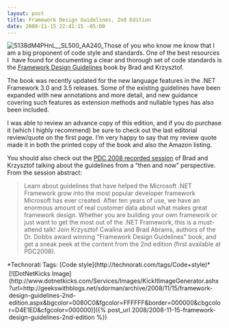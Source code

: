 ```yaml
---
layout: post
title: Framework Design Guidelines, 2nd Edition
date: 2008-11-15 22:41:15 -05:00
---
```


![5138dM4PHnL__SL500_AA240_](http://gwb.blob.core.windows.net/sdorman/WindowsLiveWriter/FrameworkDesignGuidelines2ndEdition_13D6E/5138dM4PHnL__SL500_AA240__3.jpg "5138dM4PHnL__SL500_AA240_")Those of you who know me know that I am a big proponent of code style and standards. One of the best resources I  have found for documenting a clear and thorough set of code standards is the [Framework Design Guidelines](http://www.amazon.com/gp/redirect.html?ie=UTF8&location=http%3A%2F%2Fwww.amazon.com%2FFramework-Design-Guidelines-Conventions-Development%2Fdp%2F0321246756%3Fie%3DUTF8%26s%3Dbooks%26qid%3D1216257857%26sr%3D8-1&tag=scotdorm-20&linkCode=ur2&camp=1789&creative=9325) book by Brad and Krzysztof. 

The book was recently updated for the new language features in the .NET Framework 3.0 and 3.5 releases. Some of the existing guidelines have been expanded with new annotations and more detail, and new guidance covering such features as extension methods and nullable types has also been included.

I was able to review an advance copy of this edition, and if you do purchase it (which I highly recommend) be sure to check out the last editorial review/quote on the first page. I’m very happy to say that my review quote made it in both the printed copy of the book and also the Amazon listing.

You should also check out the [PDC 2008 recorded session](http://channel9.msdn.com/pdc2008/PC58/) of Brad and Krzysztof talking about the guidelines from a “then and now” perspective. From the session abstract:

> Learn about guidelines that have helped the Microsoft .NET Framework grow into the most popular developer framework Microsoft has ever created. After ten years of use, we have an enormous amount of real customer data about what makes great framework design. Whether you are building your own framework or just want to get the most out of the .NET Framework, this is a must-attend talk! Join Krzysztof Cwalina and Brad Abrams, authors of the Dr. Dobbs award winning "Framework Design Guidelines" book, and get a sneak peek at the content from the 2nd edition (first available at PDC2008).

  <div style="padding-bottom: 0px; margin: 0px; padding-left: 0px; padding-right: 0px; display: inline; float: none; padding-top: 0px" id="scid:0767317B-992E-4b12-91E0-4F059A8CECA8:381d10df-87c6-4cd2-8ecc-aacfa791f730" class="wlWriterSmartContent">*Technorati Tags: [Code style](http://technorati.com/tags/Code+style)*</div><div class="wlWriterHeaderFooter" style="text-align:left; margin:0px; padding:4px 4px 4px 4px;">[![DotNetKicks Image](http://www.dotnetkicks.com/Services/Images/KickItImageGenerator.ashx?url=http://geekswithblogs.net/sdorman/archive/2008/11/15/framework-design-guidelines-2nd-edition.aspx&bgcolor=0080C0&fgcolor=FFFFFF&border=000000&cbgcolor=D4E1ED&cfgcolor=000000)]({% post_url 2008/2008-11-15-framework-design-guidelines-2nd-edition %})</div>

